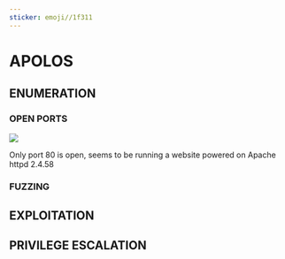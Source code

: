 ```yaml
---
sticker: emoji//1f311
---
```


# APOLOS

## ENUMERATION

### OPEN PORTS

![](gitbook/cybersecurity/images/Pasted%20image%2020241101141638.png)

Only port 80 is open, seems to be running a website powered on Apache httpd 2.4.58

### FUZZING

## EXPLOITATION

## PRIVILEGE ESCALATION
